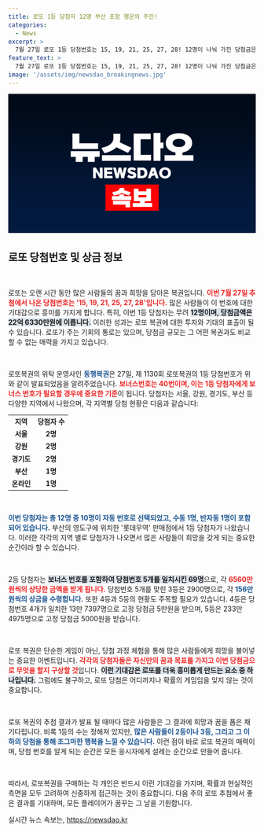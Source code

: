 ```yaml
---
title: 로또 1등 당첨자 12명 부산 포함 행운의 주인!
categories:
  - News
excerpt: >
  7월 27일 로또 1등 당첨번호는 15, 19, 21, 25, 27, 28! 12명이 나눠 가진 당첨금은 무려 22억 6330만 원. 그 중 부산에선 롯데무역 판매점에서 당첨자가 나왔다. 당신의 로또는? 클릭해 확인해보세요!
feature_text: >
  7월 27일 로또 1등 당첨번호는 15, 19, 21, 25, 27, 28! 12명이 나눠 가진 당첨금은 무려 22억 6330만 원. 그 중 부산에선 롯데무역 판매점에서 당첨자가 나왔다. 당신의 로또는? 클릭해 확인해보세요!
image: '/assets/img/newsdao_breakingnews.jpg'
---
```


<p><img src="/assets/img/newsdao_breakingnews.jpg" alt="firstkoreanews 속보" /></p>

<h2 data-ke-size="size26">로또 당첨번호 및 상금 정보</h2>

<p data-ke-size="size16">&nbsp;</p>

<p>로또는 오랜 시간 동안 많은 사람들의 꿈과 희망을 담아온 복권입니다. <b><span style="color: #ee2323;">이번 7월 27일 추첨에서 나온 당첨번호는 '15, 19, 21, 25, 27, 28'입니다.</span></b> 많은 사람들이 이 번호에 대한 기대감으로 흥미를 가지게 합니다. 특히, 이번 1등 당첨자는 무려 <b><span style="background-color: #21538527;">12명이며, 당첨금액은 22억 6330만원에 이릅니다.</span></b> 이러한 성과는 로또 복권에 대한 투자와 기대의 표출이 될 수 있습니다. 로또가 주는 기회의 통로는 있으며, 당첨금 규모는 그 어떤 복권과도 비교할 수 없는 매력을 가지고 있습니다. </p>

<p data-ke-size="size16">&nbsp;</p>

<p>로또복권의 위탁 운영사인 <b><span style="color: #1a5490;">동행복권</span></b>은 27일, 제 1130회 로또복권의 1등 당첨번호가 위와 같이 발표되었음을 알려주었습니다. <b><span style="color: #ee2323;">보너스번호는 40번이며, 이는 1등 당첨자에게 보너스 번호가 필요할 경우에 중요한 기준</span></b>이 됩니다. 당첨자는 서울, 강원, 경기도, 부산 등 다양한 지역에서 나왔으며, 각 지역별 당첨 현황은 다음과 같습니다: </p>

<table style="width: 100%;">
    <tr>
        <td style="text-align: center; height: 17px;"><b>지역</b></td>
        <td style="text-align: center; height: 17px;"><b>당첨자 수</b></td>
    </tr>
    <tr>
        <td style="text-align: center; height: 17px;"><b>서울</b></td>
        <td style="text-align: center; height: 17px;"><b>2명</b></td>
    </tr>
    <tr>
        <td style="text-align: center; height: 17px;"><b>강원</b></td>
        <td style="text-align: center; height: 17px;"><b>2명</b></td>
    </tr>
    <tr>
        <td style="text-align: center; height: 17px;"><b>경기도</b></td>
        <td style="text-align: center; height: 17px;"><b>2명</b></td>
    </tr>
    <tr>
        <td style="text-align: center; height: 17px;"><b>부산</b></td>
        <td style="text-align: center; height: 17px;"><b>1명</b></td>
    </tr>
    <tr>
        <td style="text-align: center; height: 17px;"><b>온라인</b></td>
        <td style="text-align: center; height: 17px;"><b>1명</b></td>
    </tr>
</table>

<p data-ke-size="size16">&nbsp;</p>

<p><b><span style="color: #1a5490;">이번 당첨자는 총 12명 중 10명이 자동 번호로 선택되었고, 수동 1명, 반자동 1명이 포함되어 있습니다.</span></b> 부산의 영도구에 위치한 '롯데무역' 판매점에서 1등 당첨자가 나왔습니다. 이러한 각각의 지역 별로 당첨자가 나오면서 많은 사람들이 희망을 갖게 되는 중요한 순간이라 할 수 있습니다. </p>

<p data-ke-size="size16">&nbsp;</p>

<p>2등 당첨자는 <b><span style="background-color: #21538527;">보너스 번호를 포함하여 당첨번호 5개를 일치시킨 69명</span></b>으로, 각 <b><span style="color: #ee2323;">6560만원씩의 상당한 금액을 받게 됩니다.</span></b> 당첨번호 5개를 맞힌 3등은 2900명으로, 각 <b><span style="color: #1a5490;">156만원씩의 상금을 수령합니다.</span></b> 또한 4등과 5등의 현황도 주목할 필요가 있습니다. 4등은 당첨번호 4개가 일치한 13만 7397명으로 고정 당첨금 5만원을 받으며, 5등은 233만 4975명으로 고정 당첨금 5000원을 받습니다. </p>

<p data-ke-size="size16">&nbsp;</p>

<p>로또 복권은 단순한 게임이 아닌, 당첨 과정 체험을 통해 많은 사람들에게 희망을 불어넣는 중요한 이벤트입니다. <b><span style="color: #ee2323;">각각의 당첨자들은 자신만의 꿈과 목표를 가지고 이번 당첨금으로 무엇을 할지 구상할 것</span></b>입니다. <b><span style="background-color: #21538527;">이런 기대감은 로또를 더욱 흥미롭게 만드는 요소 중 하나입니다.</span></b> 그럼에도 불구하고, 로또 당첨은 어디까지나 확률의 게임임을 잊지 않는 것이 중요합니다. </p>

<p data-ke-size="size16">&nbsp;</p> 

<p>로또 복권의 추첨 결과가 발표 될 때마다 많은 사람들은 그 결과에 희망과 꿈을 품은 채 기다립니다. 비록 1등의 수는 정해져 있지만, <b><span style="color: #1a5490;">많은 사람들이 2등이나 3등, 그리고 그 이하의 당첨을 통해 조그마한 행복을 느낄 수 있습니다.</span></b> 이런 점이 바로 로또 복권의 매력이며, 당첨 번호를 알게 되는 순간은 모든 응시자에게 설레는 순간으로 만들어 줍니다. </p>

<p data-ke-size="size16">&nbsp;</p>

<p>따라서, 로또복권을 구매하는 각 개인은 반드시 이런 기대감을 가지며, 확률과 현실적인 측면을 모두 고려하여 신중하게 접근하는 것이 중요합니다. 다음 주의 로또 추첨에서 좋은 결과를 기대하며, 모든 플레이어가 꿈꾸는 그 날을 기원합니다.</p>
실시간 뉴스 속보는, <a href="https://newsdao.kr" rel="dofollow">https://newsdao.kr</a>


